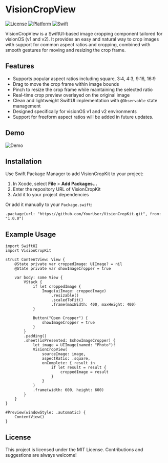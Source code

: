 # VisionCropView

[![License](https://img.shields.io/badge/License-MIT-blue.svg)](LICENSE)
[![Platform](https://img.shields.io/badge/Platform-visionOS%20v1%20|%20v2-blue.svg)](#)
[![Swift](https://img.shields.io/badge/Swift-5.9%20|%206.0%20|%206.1%20|%206.2-orange.svg)](https://swift.org)

VisionCropView is a SwiftUI-based image cropping component tailored for visionOS (v1 and v2). It provides an easy and natural way to crop images with support for common aspect ratios and cropping, combined with smooth gestures for moving and resizing the crop frame.

## Features

- Supports popular aspect ratios including square, 3:4, 4:3, 9:16, 16:9
- Drag to move the crop frame within image bounds
- Pinch to resize the crop frame while maintaining the selected ratio
- Real-time crop preview overlayed on the original image
- Clean and lightweight SwiftUI implementation with `@Observable` state management
- Designed specifically for visionOS v1 and v2 environments
- Support for freeform aspect ratios will be added in future updates.

## Demo

![Demo](Demo.gif)

## Installation

Use Swift Package Manager to add VisionCropKit to your project:

1. In Xcode, select **File** > **Add Packages...**
2. Enter the repository URL of VisionCropKit
3. Add it to your project dependencies

Or add it manually to your `Package.swift`:

```
.package(url: "https://github.com/YourUser/VisionCropKit.git", from: "1.0.0")
```

## Example Usage

```
import SwiftUI
import VisionCropKit

struct ContentView: View {
    @State private var croppedImage: UIImage? = nil
    @State private var showImageCropper = true
    
    var body: some View {
        VStack {
            if let croppedImage {
                Image(uiImage: croppedImage)
                    .resizable()
                    .scaledToFit()
                    .frame(maxWidth: 400, maxHeight: 400)
            }
            
            Button("Open Cropper") {
                showImageCropper = true
            }
        }
        .padding()
        .sheet(isPresented: $showImageCropper) {
            let image = UIImage(named: "Photo")!
            VisionCropView(
                sourceImage: image,
                aspectRatio: .square,
                onComplete: { result in
                    if let result = result {
                        croppedImage = result
                    }
                }
            )
            .frame(width: 600, height: 600)
        }
    }
}

#Preview(windowStyle: .automatic) {
    ContentView()
}
```

## License

This project is licensed under the MIT License. Contributions and suggestions are always welcome!
